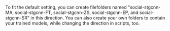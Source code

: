 To fit the default setting, you can create filefolders named "social-stgcnn-MA, social-stgcnn-FT, social-stgcnn-ZS, social-stgcnn-EP, and social-stgcnn-SR" in this direction. You can also create your own folders to contain your trained models, while changing the direction in scripts, too. 
